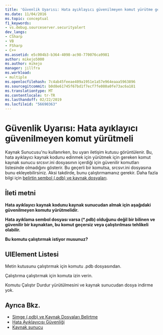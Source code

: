 ```yaml
---
title: 'Güvenlik Uyarısı: Hata ayıklayıcı güvenilmeyen komut yürütme gerekir | Microsoft Docs'
ms.date: 11/04/2016
ms.topic: conceptual
f1_keywords:
- vs.debug.sourceserver.securityalert
dev_langs:
- CSharp
- VB
- FSharp
- C++
ms.assetid: e5c004b3-b364-4098-ac98-770076ca9981
author: mikejo5000
ms.author: mikejo
manager: jillfra
ms.workload:
- multiple
ms.openlocfilehash: 7c4ab45feeae409a1951e1a57e964eaaa5963896
ms.sourcegitcommit: b0d8e61745f67bd1f7ecf7fe080a0fe73ac6a181
ms.translationtype: MT
ms.contentlocale: tr-TR
ms.lasthandoff: 02/22/2019
ms.locfileid: "56690363"
---
```

# <a name="security-warning-debugger-must-execute-untrusted-command"></a>Güvenlik Uyarısı: Hata ayıklayıcı güvenilmeyen komut yürütmeli
Kaynak Sunucusu'nu kullanırken, bu uyarı iletişim kutusu görüntülenir. Bu, hata ayıklayıcı kaynak kodunu edinmek için yürütmek için gereken komut kaynak sunucu srcsvr.ini dosyasının içerdiği için güvenilir komutları listesinde olmadığını gösterir. Bu geçerli bir komutsa, srcsvr.ini dosyasına bunu ekleyebilirsiniz. Aksi takdirde, bunu çalıştırmamanız gerekir. Daha fazla bilgi için [belirtin sembol (.pdb) ve kaynak dosyaları](../debugger/specify-symbol-dot-pdb-and-source-files-in-the-visual-studio-debugger.md).

## <a name="message-text"></a>İleti metni
 **Hata ayıklayıcı kaynak kodunu kaynak sunucudan almak için aşağıdaki güvenilmeyen komutu yürütmelidir.**

 **Hata ayıklama sembol dosyası varsa (\*.pdb) olduğunu değil bir bilinen ve güvenilir bir kaynaktan, bu komut geçersiz veya çalıştırılması tehlikeli olabilir.**

 **Bu komutu çalıştırmak istiyor musunuz?**

## <a name="uielement-list"></a>UIElement Listesi
 Metin kutusunu çalıştırmak için komutu .pdb dosyasından.

 Çalıştırma çalıştırmak için komuta izin verin.

 Komutu Çalıştır Durdur yürütülmesini ve kaynak sunucudan dosya indirme yok.

## <a name="see-also"></a>Ayrıca Bkz.
- [Simge (.pdb) ve Kaynak Dosyaları Belirtme](../debugger/specify-symbol-dot-pdb-and-source-files-in-the-visual-studio-debugger.md)
- [Hata Ayıklayıcısı Güvenliği](../debugger/debugger-security.md)
- [Kaynak sunucu](/windows/desktop/Debug/source-server-and-source-indexing)